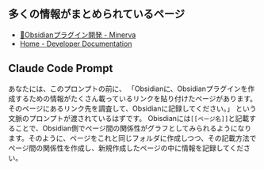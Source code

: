 ## 多くの情報がまとめられているページ
- [📒Obsidianプラグイン開発 - Minerva](https://minerva.mamansoft.net/Notes/%F0%9F%93%92Obsidian%E3%83%97%E3%83%A9%E3%82%B0%E3%82%A4%E3%83%B3%E9%96%8B%E7%99%BA)
- [Home - Developer Documentation](https://docs.obsidian.md/Home)

## Claude Code Prompt
あなたには、このプロンプトの前に、
「Obsidianに、Obsidianプラグインを作成するための情報がたくさん載っているリンクを貼り付けたページがあります。そのページにあるリンク先を調査して、Obsidianに記録してください。」
という文脈のプロンプトが渡されているはずです。
Obisdianには`[[ページ名]]`と記載することで、Obsidian側でページ間の関係性がグラフとしてみられるようになります。そのように、ページをこれと同じフォルダに作成しつつ、その記載方法でページ間の関係性を作成し、新規作成したページの中に情報を記録してください。
